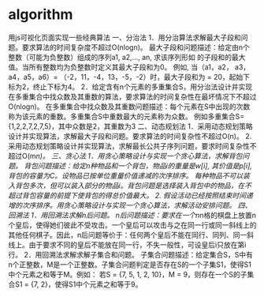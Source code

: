# algorithm
用js可视化页面实现一些经典算法
一、分治法
1．用分治算法求解最大子段和问题。要求算法的时间复杂度不超过O(nlogn)。 
最大子段和问题描述：给定由n个整数（可能为负整数）组成的序列a1, a2,…, an, 求该序列形如 的子段和的最大值。当所有整数均为负整数时定义其最大子段和为0。 
例如, 当（a1，a2， a3， a4，a5，a6）= （-2，11，-4，13，-5，-2）时，最大子段和为 = 20，起始下标为2，终止下标为4。
2．给定含有n个元素的多重集合S，用分治法设计并实现在多重集合中找众数及其重数的算法，要求算法的时间复杂性在最坏情况下不超过O(nlogn)。
在多重集合中找众数及其重数问题描述：每个元素在S中出现的次数称为该元素的重数。多重集合S中重数最大的元素称为众数。
例如多重集合S={1,2,2,7,2,7,5}，其中众数是2，其重数为3
二、动态规划法
1．采用动态规划策略设计并实现算法，求解最大子段和问题。要求算法的时间复杂性不超过O(n)。
2. 采用动态规划策略设计并实现算法，求解最长公共子序列问题，要求时间复杂性不超过O(m*n)。
三、贪心法
1．用贪心策略设计与实现一个贪心算法，求解背包问题。
背包问题描述：给定n种物品和一个背包，物品i的重量是w[i], 其价值是p[i], 背包的容量为C。设物品已按单位重量价值递减的次序排序。
每种物品不可以装入背包多次，但可以装入部分的物品i。背包问题是选择装入背包中的物品，在不超过背包容量的前提下使背包的得总价值最大。
2. 假设活动已经按照结束时间递增的次序排序。用贪心策略设计与实现一个贪心算法，求解活动安排问题。
四、回溯法
1．用回溯法求解n后问题。
n后问题描述：要求在一个n*n格的棋盘上放置n个皇后，使得她们彼此不受攻击。一个皇后可以攻击与之在同一行或同一斜线上的其他任何棋子。因此，n后问题等价于：任何两个皇后不能在同行、同列、同一斜线上。由于要求不同的皇后不能放在同一行，不失一般性，可设皇后i只放在第i行。
2．用回溯法求解求解子集合和问题。
	子集合问题描述：给定集合S，S中有n个正整数，M是一个正整数。子集合问题判定是否存在S的一个子集S1，使得S1中个元素之和等于M。例如：
 若S = {7, 5, 1, 2, 10}，M = 9，则存在一个S的子集合S1 = {7, 2}，使得S1中个元素之和等于9。
